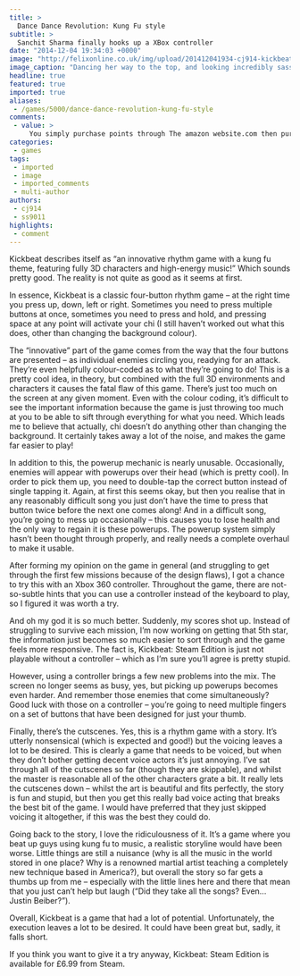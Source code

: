 ```yaml
---
title: >
  Dance Dance Revolution: Kung Fu style
subtitle: >
  Sanchit Sharma finally hooks up a XBox controller
date: "2014-12-04 19:34:03 +0000"
image: "http://felixonline.co.uk/img/upload/201412041934-cj914-kickbeat_22.jpg"
image_caption: "Dancing her way to the top, and looking incredibly sassy while doing it!"
headline: true
featured: true
imported: true
aliases:
 - /games/5000/dance-dance-revolution-kung-fu-style
comments:
 - value: >
     You simply purchase points through The amazon website.com then purchase packs and/or players. Kansas City's return to the Northwest conjures not-so-fond stories. Did website visitor stays you can buy coins on eBay?!? <br>fifa 16 hack http://creditsfut.com/
categories:
 - games
tags:
 - imported
 - image
 - imported_comments
 - multi-author
authors:
 - cj914
 - ss9011
highlights:
 - comment
---
```


Kickbeat describes itself as “an innovative rhythm game with a kung fu theme, featuring fully 3D characters and high-energy music!” Which sounds pretty good. The reality is not quite as good as it seems at first.

In essence, Kickbeat is a classic four-button rhythm game – at the right time you press up, down, left or right. Sometimes you need to press multiple buttons at once, sometimes you need to press and hold, and pressing space at any point will activate your chi (I still haven’t worked out what this does, other than changing the background colour).

The “innovative” part of the game comes from the way that the four buttons are presented – as individual enemies circling you, readying for an attack. They’re even helpfully colour-coded as to what they’re going to do! This is a pretty cool idea, in theory, but combined with the full 3D environments and characters it causes the fatal flaw of this game. There’s just too much on the screen at any given moment. Even with the colour coding, it’s difficult to see the important information because the game is just throwing too much at you to be able to sift through everything for what you need. Which leads me to believe that actually, chi doesn’t do anything other than changing the background. It certainly takes away a lot of the noise, and makes the game far easier to play!

In addition to this, the powerup mechanic is nearly unusable. Occasionally, enemies will appear with powerups over their head (which is pretty cool). In order to pick them up, you need to double-tap the correct button instead of single tapping it. Again, at first this seems okay, but then you realise that in any reasonably difficult song you just don’t have the time to press that button twice before the next one comes along! And in a difficult song, you’re going to mess up occasionally – this causes you to lose health and the only way to regain it is these powerups. The powerup system simply hasn’t been thought through properly, and really needs a complete overhaul to make it usable.

After forming my opinion on the game in general (and struggling to get through the first few missions because of the design flaws), I got a chance to try this with an Xbox 360 controller. Throughout the game, there are not-so-subtle hints that you can use a controller instead of the keyboard to play, so I figured it was worth a try.

And oh my god it is so much better. Suddenly, my scores shot up. Instead of struggling to survive each mission, I’m now working on getting that 5th star, the information just becomes so much easier to sort through and the game feels more responsive. The fact is, Kickbeat: Steam Edition is just not playable without a controller – which as I’m sure you’ll agree is pretty stupid.

However, using a controller brings a few new problems into the mix. The screen no longer seems as busy, yes, but picking up powerups becomes even harder. And remember those enemies that come simultaneously? Good luck with those on a controller – you’re going to need multiple fingers on a set of buttons that have been designed for just your thumb.

Finally, there’s the cutscenes. Yes, this is a rhythm game with a story. It’s utterly nonsensical (which is expected and good!) but the voicing leaves a lot to be desired. This is clearly a game that needs to be voiced, but when they don’t bother getting decent voice actors it’s just annoying. I’ve sat through all of the cutscenes so far (though they are skippable), and whilst the master is reasonable all of the other characters grate a bit. It really lets the cutscenes down – whilst the art is beautiful and fits perfectly, the story is fun and stupid, but then you get this really bad voice acting that breaks the best bit of the game. I would have preferred that they just skipped voicing it altogether, if this was the best they could do.

Going back to the story, I love the ridiculousness of it. It’s a game where you beat up guys using kung fu to music, a realistic storyline would have been worse. Little things are still a nuisance (why is all the music in the world stored in one place? Why is a renowned martial artist teaching a completely new technique based in America?), but overall the story so far gets a thumbs up from me – especially with the little lines here and there that mean that you just can’t help but laugh (“Did they take all the songs? Even... Justin Beiber?”).

Overall, Kickbeat is a game that had a lot of potential. Unfortunately, the execution leaves a lot to be desired. It could have been great but, sadly, it falls short.

If you think you want to give it a try anyway, Kickbeat: Steam Edition is available for £6.99 from Steam.
